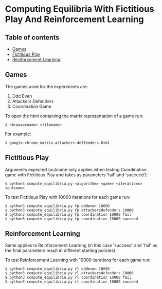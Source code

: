 # Computing Equilibria With Fictitious Play And Reinforcement Learning

## Table of contents
* [Games](#games)
* [Fictitious Play](#fictitious-play)
* [Reinforcement Learning](#reinforcement-learning)

## Games
The games used for the experiments are:
1. Odd Even
2. Attackers Defenders
3. Coordination Game

To open the html containing the matrix representation of a game run:

```
$ <browsername> <filename>
```

For example:

```
$ google-chrome matrix-attackers-deffenders.html
```

## Fictitious Play

Arguments expected (outcome only applies when testing Coordination game with Fictitious Play and takes as parameters 'fail' and 'succeed'): 

```
$ python3 compute_equilibria.py <algorithm> <game> <iterations> <outcome>
```

To test Fictitious Play with 10000 iterations for each game run:

```
$ python3 compute_equilibria.py fp oddeven 10000
$ python3 compute_equilibria.py fp attackersdefenders 10000
$ python3 compute_equilibria.py fp coordination 10000 fail
$ python3 compute_equilibria.py fp coordination 10000 succeed
```

## Reinforcement Learning

Same applies to Reinforcement Learning (in this case 'succeed' and 'fail' as the final parameters result in different starting policies)

To test Reinforcement Learning with 10000 iterations for each game run:

```
$ python3 compute_equilibria.py rl oddeven 10000
$ python3 compute_equilibria.py rl attackersdefenders 10000
$ python3 compute_equilibria.py rl coordination 10000 fail
$ python3 compute_equilibria.py rl coordination 10000 succeed
```
